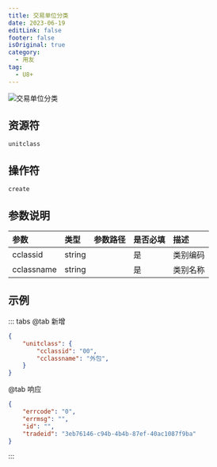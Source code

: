 ```yaml
---
title: 交易单位分类
date: 2023-06-19
editLink: false
footer: false
isOriginal: true
category:
  - 用友
tag:
  - U8+
---
```


![交易单位分类](https://nas.ilyl.life:8092/yonyou/unitclass.gif)

## 资源符

`unitclass`
  
## 操作符

`create`

## 参数说明

|参数|类型|参数路径|是否必填|描述|
|:-|:-|:-|:-|:-|
|cclassid|string||是|类别编码|
|cclassname|string||是|类别名称|

## 示例

::: tabs
@tab 新增

```json
{
    "unitclass": {
        "cclassid": "00",
        "cclassname": "外包",
    }
}
```

@tab 响应

```json
{
    "errcode": "0",
    "errmsg": "",
    "id": "",
    "tradeid": "3eb76146-c94b-4b4b-87ef-40ac1087f9ba"
}
```

:::
